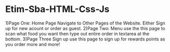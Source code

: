 # Etim-Sba-HTML-Css-Js
1)Page One: Home Page Navigate to Other Pages of the Website. Either Sign up for new 
acount or order as guest.
2)Page Two: Menu use the this page to scan what food you want then type out entire order in textarea
at the bottom.
3)Page Three Sign up use this page to sign up for rewards points as you order more and more!
